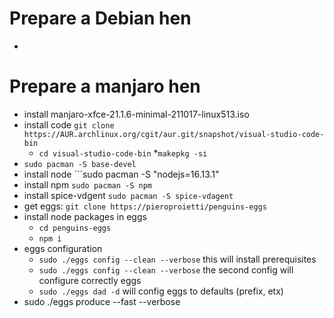 # Prepare a Debian hen
* 


# Prepare a manjaro hen

* install manjaro-xfce-21.1.6-minimal-211017-linux513.iso
* install code ```git clone https://AUR.archlinux.org/cgit/aur.git/snapshot/visual-studio-code-bin```
    * ```cd visual-studio-code-bin```
    *```makepkg -si```
* ```sudo pacman -S base-devel```
* install node ```sudo pacman -S "nodejs=16.13.1"
* install npm ```sudo pacman -S npm```
* install spice-vdgent ```sudo pacman -S spice-vdagent```
* get eggs: ```git clone https://pieroproietti/penguins-eggs```
* install node packages in eggs
    * ```cd penguins-eggs```
    * ```npm i```
* eggs configuration
    * ```sudo ./eggs config --clean --verbose``` this will install prerequisites
    * ```sudo ./eggs config --clean --verbose``` the second config will configure correctly eggs
    * ```sudo ./eggs dad -d``` will config eggs to defaults (prefix, etx)
* sudo ./eggs produce --fast --verbose





